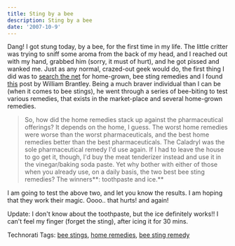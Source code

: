 ```yaml
---
title: Sting by a bee
description: Sting by a bee
date: '2007-10-9'
---
```


Dang! I got stung today, by a bee, for the first time in my life. The little critter was trying to sniff some aroma from the back of my head, and I reached out with my hand, grabbed him (sorry, it must of hurt), and he got pissed and wanked me. Just as any normal, crazed-out geek would do, the first thing I did was to [search the net][0] for home-grown, bee sting remedies and I found [this][1] post by William Brantley. Being a much braver individual than I can be (when it comes to bee stings), he went through a series of bee-biting to test various remedies, that exists in the market-place and several home-grown remedies. 
> 
> So, how did the home remedies stack up against the pharmaceutical offerings? It depends on the home, I guess. The worst home remedies were worse than the worst pharmaceuticals, and the best home remedies better than the best pharmaceuticals. The Caladryl was the sole pharmaceutical remedy I'd use again. If I had to leave the house to go get it, though, I'd buy the meat tenderizer instead and use it in the vinegar/baking soda paste. Yet why bother with either of those when you already use, on a daily basis, the two best bee sting remedies? The winners**: toothpaste and ice.**
> 

I am going to test the above two, and let you know the results. I am hoping that they work their magic. Oooo.. that hurts! and again! 

Update: I don't know about the toothpaste, but the ice definitely works!! I can't feel my finger (forget the sting), after icing it for 30 mins. 

Technorati Tags: [bee stings][2], [home remedies][3], [bee sting remedy][4]


[0]: http://www.google.ca/search?q=remedy+bee+sting&ie=utf-8&oe=utf-8&aq=t&rls=org.mozilla:en-US:official&client=firefox-a
[1]: http://www.slate.com/id/2088863/
[2]: http://technorati.com/tags/bee%20stings
[3]: http://technorati.com/tags/home%20remedies
[4]: http://technorati.com/tags/bee%20sting%20remedy
